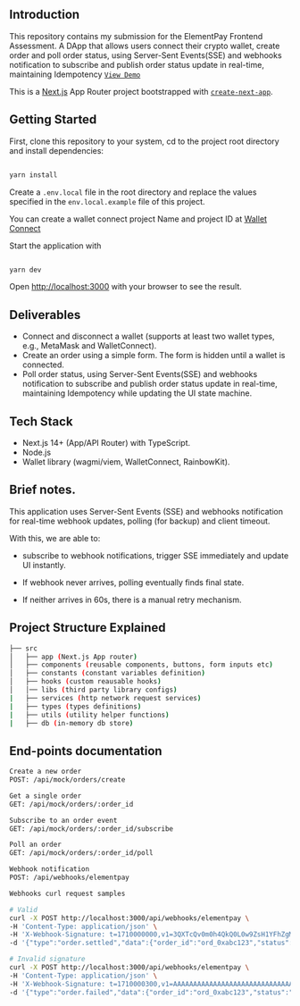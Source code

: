 ## Introduction

This repository contains my submission for the ElementPay Frontend Assessment. A DApp that allows users connect their crypto wallet, create order and poll order status, using Server-Sent Events(SSE) and webhooks notification to subscribe and publish order status update in real-time, maintaining Idempotency [`View Demo`](https://elementpay-assessment-ashen.vercel.app/)

This is a [Next.js](https://nextjs.org) App Router project bootstrapped with [`create-next-app`](https://nextjs.org/docs/app/api-reference/cli/create-next-app).

## Getting Started

First, clone this repository to your system, cd to the project root directory and install dependencies:

```bash

yarn install

```

Create a `.env.local` file in the root directory and replace the values specified in the `env.local.example` file of this project.

You can create a wallet connect project Name and project ID at [Wallet Connect](cloud.walletconnect.com)

Start the application with

```bash

yarn dev

```

Open [http://localhost:3000](http://localhost:3000) with your browser to see the result.

## Deliverables

- Connect and disconnect a wallet (supports at least two wallet types, e.g., MetaMask and WalletConnect).
- Create an order using a simple form. The form is hidden until a wallet is connected.
- Poll order status, using Server-Sent Events(SSE) and webhooks notification to subscribe and publish order status update in real-time, maintaining Idempotency while updating the UI state machine.

## Tech Stack

- Next.js 14+ (App/API Router) with TypeScript.
- Node.js
- Wallet library (wagmi/viem, WalletConnect, RainbowKit).

## Brief notes.

This application uses Server-Sent Events (SSE) and webhooks notification for real-time webhook updates, polling (for backup) and client timeout.

With this, we are able to:

- subscribe to webhook notifications, trigger SSE immediately and update UI instantly.

- If webhook never arrives, polling eventually finds final state.

- If neither arrives in 60s, there is a manual retry mechanism.

## Project Structure Explained

```bash
├── src
│   ├── app (Next.js App router)
│   ├── components (reusable components, buttons, form inputs etc)
│   ├── constants (constant variables definition)
│   ├── hooks (custom reausable hooks)
│   │── libs (third party library configs)
|   ├── services (http network request services)
|   ├── types (types definitions)
|   ├── utils (utility helper functions)
|   ├── db (in-memory db store)

```

## End-points documentation

```bash
Create a new order
POST: /api/mock/orders/create

Get a single order
GET: /api/mock/orders/:order_id

Subscribe to an order event
GET: /api/mock/orders/:order_id/subscribe

Poll an order
GET: /api/mock/orders/:order_id/poll

Webhook notification
POST: /api/webhooks/elementpay

Webhooks curl request samples

# Valid
curl -X POST http://localhost:3000/api/webhooks/elementpay \
-H 'Content-Type: application/json' \
-H 'X-Webhook-Signature: t=1710000000,v1=3QXTcQv0m0h4QkQ0L0w9ZsH1YFhZgMGnF0d9Xz4P7nQ=' \
-d '{"type":"order.settled","data":{"order_id":"ord_0xabc123","status":"settled"}}'

# Invalid signature
curl -X POST http://localhost:3000/api/webhooks/elementpay \
-H 'Content-Type: application/json' \
-H 'X-Webhook-Signature: t=1710000300,v1=AAAAAAAAAAAAAAAAAAAAAAAAAAAAAAAAAAAAAAAAAAA=' \
-d '{"type":"order.failed","data":{"order_id":"ord_0xabc123","status":"failed"}}'

```

##
